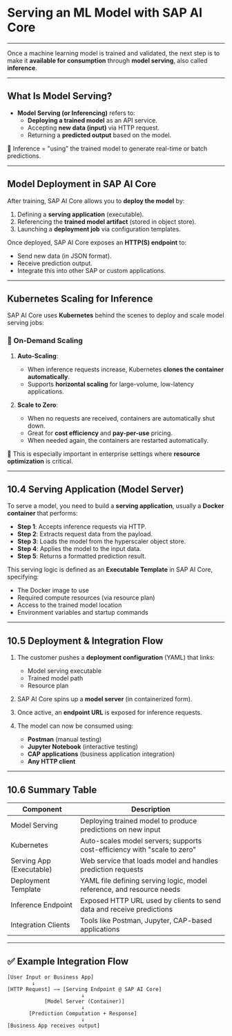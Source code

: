 # Serving an ML Model with SAP AI Core

---

Once a machine learning model is trained and validated, the next step is to make it **available for consumption** through **model serving**, also called **inference**.

---

## What Is Model Serving?

- **Model Serving (or Inferencing)** refers to:
  - **Deploying a trained model** as an API service.
  - Accepting **new data (input)** via HTTP request.
  - Returning a **predicted output** based on the model.

📌 Inference = "using" the trained model to generate real-time or batch predictions.

---

## Model Deployment in SAP AI Core

After training, SAP AI Core allows you to **deploy the model** by:

1. Defining a **serving application** (executable).
2. Referencing the **trained model artifact** (stored in object store).
3. Launching a **deployment job** via configuration templates.

Once deployed, SAP AI Core exposes an **HTTP(S) endpoint** to:

- Send new data (in JSON format).
- Receive prediction output.
- Integrate this into other SAP or custom applications.

---

## Kubernetes Scaling for Inference

SAP AI Core uses **Kubernetes** behind the scenes to deploy and scale model serving jobs:

### 🔄 On-Demand Scaling

1. **Auto-Scaling**:
   - When inference requests increase, Kubernetes **clones the container automatically**.
   - Supports **horizontal scaling** for large-volume, low-latency applications.

2. **Scale to Zero**:
   - When no requests are received, containers are automatically shut down.
   - Great for **cost efficiency** and **pay-per-use** pricing.
   - When needed again, the containers are restarted automatically.

📌 This is especially important in enterprise settings where **resource optimization** is critical.

---

## 10.4 Serving Application (Model Server)

To serve a model, you need to build a **serving application**, usually a **Docker container** that performs:

- **Step 1**: Accepts inference requests via HTTP.
- **Step 2**: Extracts request data from the payload.
- **Step 3**: Loads the model from the hyperscaler object store.
- **Step 4**: Applies the model to the input data.
- **Step 5**: Returns a formatted prediction result.

This serving logic is defined as an **Executable Template** in SAP AI Core, specifying:

- The Docker image to use
- Required compute resources (via resource plan)
- Access to the trained model location
- Environment variables and startup commands

---

## 10.5 Deployment & Integration Flow

1. The customer pushes a **deployment configuration** (YAML) that links:
   - Model serving executable
   - Trained model path
   - Resource plan

2. SAP AI Core spins up a **model server** (in containerized form).

3. Once active, an **endpoint URL** is exposed for inference requests.

4. The model can now be consumed using:
   - **Postman** (manual testing)
   - **Jupyter Notebook** (interactive testing)
   - **CAP applications** (business application integration)
   - **Any HTTP client**

---

## 10.6 Summary Table

| Component              | Description                                                                 |
|------------------------|-----------------------------------------------------------------------------|
| Model Serving          | Deploying trained model to produce predictions on new input                 |
| Kubernetes             | Auto-scales model servers; supports cost-efficiency with "scale to zero"    |
| Serving App (Executable)| Web service that loads model and handles prediction requests               |
| Deployment Template    | YAML file defining serving logic, model reference, and resource needs       |
| Inference Endpoint     | Exposed HTTP URL used by clients to send data and receive predictions       |
| Integration Clients    | Tools like Postman, Jupyter, CAP-based applications                         |

---

## ✅ Example Integration Flow

```plaintext
[User Input or Business App] 
        ↓
[HTTP Request] —→ [Serving Endpoint @ SAP AI Core]
                        ↓
            [Model Server (Container)]
                        ↓
       [Prediction Computation + Response]
                        ↓
[Business App receives output]
